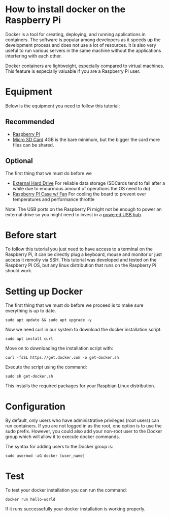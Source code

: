 # How to install docker on the Raspberry Pi

Docker is a tool for creating, deploying, and running applications in containers. The software is popular among developers as it speeds up the development process and does not use a lot of resources. It is also very useful to run various servers in the same machine without the applications interfering with each other.

Docker containers are lightweight, especially compared to virtual machines. This feature is especially valuable if you are a Raspberry Pi user.

# Equipment

Below is the equipment you need to follow this tutorial:

## Recommended

- [Raspberry PI](https://bit.ly/36T6lqL)
- [Micro SD Card](https://amzn.to/2JBK4Fd) 4GB is the bare minimum, but the bigger the card more files can be shared.

## Optional
The first thing that we must do before we
- [External Hard Drive](https://amzn.to/37JL1mS) For reliable data storage (SDCards tend to fail after a while due to enourmous amount of operations the OS need to do)
- [Raspberry PI Case w/ Fan](https://amzn.to/2VSi16N) For cooling the board to prevent over temperatures and performance throttle

Note: The USB ports on the Raspberry Pi might not be enough to power an external drive so you might need to invest in a [powered USB hub](https://amzn.to/3ovA27h).

# Before start

To follow this tutorial you just need to have access to a terminal on the Raspberry Pi, it can be directly plug a keyboard, mouse and monitor or just access it remotly via SSH.
This tutorial was developed and tested on the Raspberry PI OS, but any linux distribution that runs on the Raspberry Pi should work.

# Setting up Docker

The first thing that we must do before we proceed is to make sure everything is up to date.

```
sudo apt update && sudo apt upgrade -y
```

Now we need curl in our system to download the docker installation script.

```
sudo apt install curl
```

Move on to downloading the installation script with:

```
curl -fsSL https://get.docker.com -o get-docker.sh
```

Execute the script using the command:

```
sudo sh get-docker.sh
```

This installs the required packages for your Raspbian Linux distribution.

# Configuration

By default, only users who have administrative privileges (root users) can run containers. If you are not logged in as the root, one option is to use the sudo prefix.
However, you could also add your non-root user to the Docker group which will allow it to execute docker commands.

The syntax for adding users to the Docker group is:

```
sudo usermod -aG docker [user_name]
```

# Test

To test your docker installation you can run the command:

```
docker run hello-world
```

If it runs successefully your docker installation is working properly.


